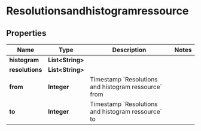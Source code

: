 

# Resolutionsandhistogramressource


## Properties

| Name | Type | Description | Notes |
|------------ | ------------- | ------------- | -------------|
|**histogram** | **List&lt;String&gt;** |  |  |
|**resolutions** | **List&lt;String&gt;** |  |  |
|**from** | **Integer** | Timestamp &#x60;Resolutions and histogram ressource&#x60; from |  |
|**to** | **Integer** | Timestamp &#x60;Resolutions and histogram ressource&#x60; to |  |



